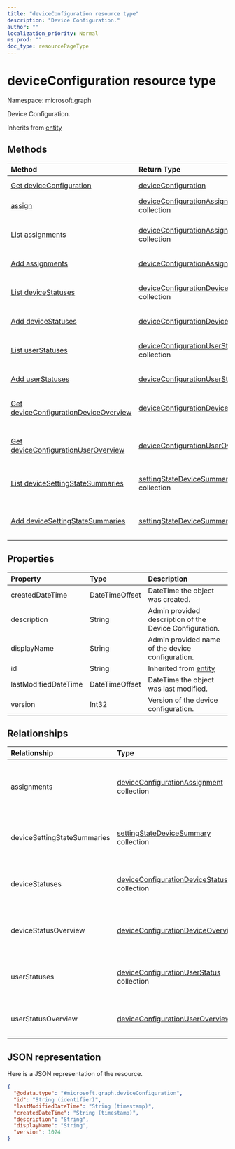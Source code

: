 ```yaml
---
title: "deviceConfiguration resource type"
description: "Device Configuration."
author: ""
localization_priority: Normal
ms.prod: ""
doc_type: resourcePageType
---
```


# deviceConfiguration resource type


Namespace: microsoft.graph

Device Configuration.


Inherits from [entity](../resources/entity.md)

## Methods
|Method|Return Type|Description|
|:---|:---|:---|
|[Get deviceConfiguration](../api/deviceconfiguration-get.md)|[deviceConfiguration](../resources/deviceconfiguration.md)|Read properties and relationships of the [deviceConfiguration](../resources/deviceconfiguration.md) object.|
|[assign](../api/deviceconfiguration-assign.md)|[deviceConfigurationAssignment](../resources/deviceconfigurationassignment.md) collection||
|[List assignments](../api/deviceconfiguration-list-assignments.md)|[deviceConfigurationAssignment](../resources/deviceconfigurationassignment.md) collection|Get the deviceConfigurationAssignments from the assignments navigation property.|
|[Add assignments](../api/deviceconfiguration-post-assignments.md)|[deviceConfigurationAssignment](../resources/deviceconfigurationassignment.md)|Add assignments by posting to the assignments collection.|
|[List deviceStatuses](../api/deviceconfiguration-list-devicestatuses.md)|[deviceConfigurationDeviceStatus](../resources/deviceconfigurationdevicestatus.md) collection|Get the deviceConfigurationDeviceStatuses from the deviceStatuses navigation property.|
|[Add deviceStatuses](../api/deviceconfiguration-post-devicestatuses.md)|[deviceConfigurationDeviceStatus](../resources/deviceconfigurationdevicestatus.md)|Add deviceStatuses by posting to the deviceStatuses collection.|
|[List userStatuses](../api/deviceconfiguration-list-userstatuses.md)|[deviceConfigurationUserStatus](../resources/deviceconfigurationuserstatus.md) collection|Get the deviceConfigurationUserStatuses from the userStatuses navigation property.|
|[Add userStatuses](../api/deviceconfiguration-post-userstatuses.md)|[deviceConfigurationUserStatus](../resources/deviceconfigurationuserstatus.md)|Add userStatuses by posting to the userStatuses collection.|
|[Get deviceConfigurationDeviceOverview](../api/deviceconfigurationdeviceoverview-get.md)|[deviceConfigurationDeviceOverview](../resources/deviceconfigurationdeviceoverview.md)|Read properties and relationships of the [deviceConfigurationDeviceOverview](../resources/deviceconfigurationdeviceoverview.md) object.|
|[Get deviceConfigurationUserOverview](../api/deviceconfigurationuseroverview-get.md)|[deviceConfigurationUserOverview](../resources/deviceconfigurationuseroverview.md)|Read properties and relationships of the [deviceConfigurationUserOverview](../resources/deviceconfigurationuseroverview.md) object.|
|[List deviceSettingStateSummaries](../api/deviceconfiguration-list-devicesettingstatesummaries.md)|[settingStateDeviceSummary](../resources/settingstatedevicesummary.md) collection|Get the settingStateDeviceSummaries from the deviceSettingStateSummaries navigation property.|
|[Add deviceSettingStateSummaries](../api/deviceconfiguration-post-devicesettingstatesummaries.md)|[settingStateDeviceSummary](../resources/settingstatedevicesummary.md)|Add deviceSettingStateSummaries by posting to the deviceSettingStateSummaries collection.|

## Properties
|Property|Type|Description|
|:---|:---|:---|
|createdDateTime|DateTimeOffset|DateTime the object was created.|
|description|String|Admin provided description of the Device Configuration.|
|displayName|String|Admin provided name of the device configuration.|
|id|String| Inherited from [entity](../resources/entity.md)|
|lastModifiedDateTime|DateTimeOffset|DateTime the object was last modified.|
|version|Int32|Version of the device configuration.|

## Relationships
|Relationship|Type|Description|
|:---|:---|:---|
|assignments|[deviceConfigurationAssignment](../resources/deviceconfigurationassignment.md) collection|The list of assignments for the device configuration profile.|
|deviceSettingStateSummaries|[settingStateDeviceSummary](../resources/settingstatedevicesummary.md) collection|Device Configuration Setting State Device Summary|
|deviceStatuses|[deviceConfigurationDeviceStatus](../resources/deviceconfigurationdevicestatus.md) collection|Device configuration installation status by device.|
|deviceStatusOverview|[deviceConfigurationDeviceOverview](../resources/deviceconfigurationdeviceoverview.md)|Device Configuration devices status overview|
|userStatuses|[deviceConfigurationUserStatus](../resources/deviceconfigurationuserstatus.md) collection|Device configuration installation status by user.|
|userStatusOverview|[deviceConfigurationUserOverview](../resources/deviceconfigurationuseroverview.md)|Device Configuration users status overview|

## JSON representation
Here is a JSON representation of the resource.
<!-- {
  "blockType": "resource",
  "keyProperty": "id",
  "@odata.type": "microsoft.graph.deviceConfiguration",
  "baseType": "microsoft.graph.entity",
  "openType": false
}
-->
``` json
{
  "@odata.type": "#microsoft.graph.deviceConfiguration",
  "id": "String (identifier)",
  "lastModifiedDateTime": "String (timestamp)",
  "createdDateTime": "String (timestamp)",
  "description": "String",
  "displayName": "String",
  "version": 1024
}
```

